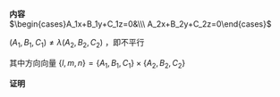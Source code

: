 **内容**  
$\begin{cases}A_1x+B_1y+C_1z=0&\\\ A_2x+B_2y+C_2z=0\end{cases}$  
  
$(A_1,B_1,C_1) \neq \lambda(A_2,B_2,C_2)$ ，即不平行  
  
其中方向向量 $\{l,m,n\}=\{A_1,B_1,C_1\}\times\{A_2,B_2,C_2\}$  
  
**证明**  
